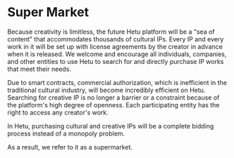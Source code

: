 # Super Market

Because creativity is limitless, the future Hetu platform will be a "sea of content" that accommodates thousands of cultural IPs. Every IP and every work in it will be set up with license agreements by the creator in advance when it is released. We welcome and encourage all individuals, companies, and other entities to use Hetu to search for and directly purchase IP works that meet their needs.

Due to smart contracts, commercial authorization, which is inefficient in the traditional cultural industry, will become incredibly efficient on Hetu. Searching for creative IP is no longer a barrier or a constraint because of the platform's high degree of openness. Each participating entity has the right to access any creator's work.

In Hetu, purchasing cultural and creative IPs will be a complete bidding process instead of a monopoly problem.

As a result, we refer to it as a supermarket.
